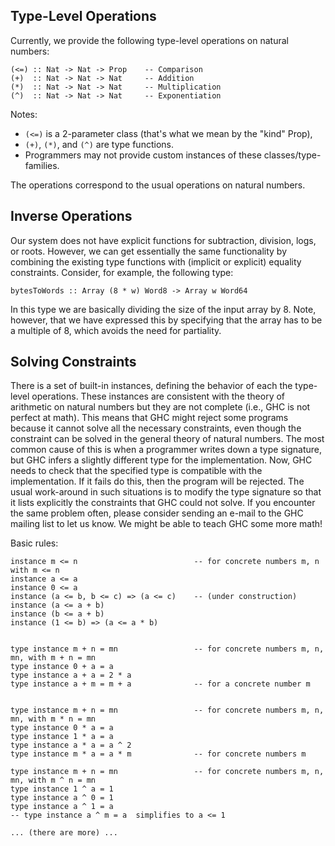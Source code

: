 ## Type-Level Operations


Currently, we provide the following type-level operations on natural numbers:

```wiki
(<=) :: Nat -> Nat -> Prop    -- Comparison
(+)  :: Nat -> Nat -> Nat     -- Addition
(*)  :: Nat -> Nat -> Nat     -- Multiplication
(^)  :: Nat -> Nat -> Nat     -- Exponentiation
```


Notes:

- `(<=)` is a 2-parameter class (that's what we mean by the "kind" Prop),
- `(+)`, `(*)`, and `(^)` are type functions.
- Programmers may not provide custom instances of these classes/type-families.


The operations correspond to the usual operations on natural numbers.

## Inverse Operations


Our system does not have explicit functions for subtraction, division, logs, or roots.  However, we can get essentially the same functionality by combining the existing type functions with (implicit or explicit) equality constraints.  Consider, for example, the following type:

```wiki
bytesToWords :: Array (8 * w) Word8 -> Array w Word64
```


In this type we are basically dividing the size of the input array by 8.  Note, however, that we have expressed this by specifying that the array has to be a multiple of 8, which avoids the need for partiality.

## Solving Constraints


There is a set of built-in instances, defining the behavior of each the type-level operations.  These instances are consistent with the theory of arithmetic on natural numbers but they are not complete (i.e., GHC is not perfect at math).  This means that GHC might reject some programs
because it cannot solve all the necessary constraints, even though the constraint can be solved in the general theory of natural numbers.  The most common cause of this is when a programmer writes down a type signature, but GHC infers a slightly different type for the implementation.  Now, GHC needs to check that the specified type is compatible with the implementation.  If it fails do this, then the program will be rejected.  The usual work-around in such situations is to modify the type signature so that it lists explicitly the constraints that GHC could not solve.  If you encounter the same problem often, please consider sending an e-mail to the GHC mailing list to let us know.  We might be able to teach GHC some more math!


Basic rules:

```wiki
instance m <= n                          -- for concrete numbers m, n with m <= n
instance a <= a
instance 0 <= a
instance (a <= b, b <= c) => (a <= c)    -- (under construction)
instance (a <= a + b)
instance (b <= a + b)
instance (1 <= b) => (a <= a * b)


type instance m + n = mn                 -- for concrete numbers m, n, mn, with m + n = mn
type instance 0 + a = a
type instance a + a = 2 * a
type instance a + m = m + a              -- for a concrete number m


type instance m + n = mn                 -- for concrete numbers m, n, mn, with m * n = mn
type instance 0 * a = a                   
type instance 1 * a = a
type instance a * a = a ^ 2
type instance m * a = a * m              -- for concrete numbers m

type instance m + n = mn                 -- for concrete numbers m, n, mn, with m ^ n = mn
type instance 1 ^ a = 1
type instance a ^ 0 = 1
type instance a ^ 1 = a
-- type instance a ^ m = a  simplifies to a <= 1

... (there are more) ...

```